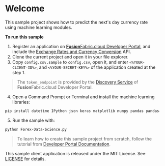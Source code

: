 # Welcome

This sample project shows how to predict the next's day currency rate using machine learning modules.

**To run this sample**

1.  Register an application on [**Fusion**Fabric.cloud Developer Portal](https://developer.fusionfabric.cloud), and include the [Exchange Rates and Currency Conversion](https://developer.fusionfabric.cloud/api/fxrate-v1-f1ee44fa-bdd1-44ed-b4b5-50298b82f0d/docs) API.
2. Clone the current project and open it in your file explorer.
3. Copy `config.csv.sample` to `config.csv`, open it, and enter `<%YOUR-CLIENT-ID%>`, and `<%YOUR-SECRET-KEY%>` of the application created at the step 1. 

> The `token_endpoint` is provided by the [Discovery Service](https://developer.fusionfabric.cloud/documentation/oauth2-grants#discovery-service) of **Fusion**Fabric.cloud Developer Portal.

4. Open a Command Prompt or Terminal and install the machine learning libraries:

```sh
pip install datetime IPython json keras matplotlib numpy pandas pandas-datareader pygal re requests seaborn sklearn tensorflow

```

5. Run the sample with:

```sh
python Forex-Data-Science.py
```

> To learn how to create this sample project from scratch, follow the tutorial from [Developer Portal Documentation](https://developer.fusionfabric.cloud/documentation/sample-client-deeplearning). 

This sample client application is released under the MIT License. See [LICENSE](LICENSE) for details.

